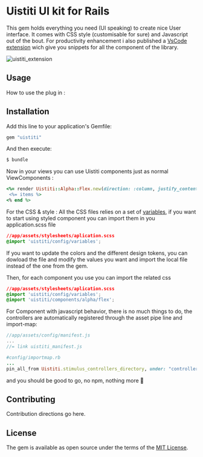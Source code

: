 # Uistiti UI kit for Rails
This gem holds everything you need (UI speaking) to create nice User interface.
It comes with CSS style (customisable for sure) and Javascript out of the bout. 
For productivity enhancement i also published a [VsCode extension](https://marketplace.visualstudio.com/items?itemName=UistitiUiKit.uistitirails) wich give you snippets for all the component of the library.

![uistiti_extension](https://github.com/rails-hackathon/team-173/assets/75135824/afdcacc9-81b7-4ec1-9eb2-69e01a21af12)


## Usage
How to use the plug in :

## Installation
Add this line to your application's Gemfile:

```ruby
gem "uistiti"
```

And then execute:
```bash
$ bundle
```

Now in your views you can use Uistiti components just as normal ViewComponents :
```ruby
<%= render Uistiti::Alpha::Flex.new(direction: :column, justify_content: :space_between)  do %>
 <%= items %>
<% end %>
```

For the CSS & style :
All the CSS files relies on a set of [variables](https://github.com/rails-hackathon/team-173/blob/development/app/assets/stylesheets/uistiti/config/_variables.scss), if you want to start using styled component you can import them in you application.scss file

```css
//app/assets/stylesheets/aplication.scss
@import 'uistiti/config/variables';
```
If you want to update the colors and the different design tokens, you can dowload the file and modify the values you want and import the local file instead of the one from the gem.

Then, for each component you use you can import the related css
```css
//app/assets/stylesheets/aplication.scss
@import 'uistiti/config/variables';
@import 'uistiti/components/alpha/flex';
```

For Component with javascript behavior, there is no much things to do, the controllers are automatically registered through the asset pipe line and import-map:

```javascript
//app/assets/config/manifest.js
...
//= link uistiti_manifest.js
```

```ruby
#config/importmap.rb
...
pin_all_from Uistiti.stimulus_controllers_directory, under: "controllers/uistiti"
```

and you should be good to go, no npm, nothing more 🥰



## Contributing
Contribution directions go here.

## License
The gem is available as open source under the terms of the [MIT License](https://opensource.org/licenses/MIT).
